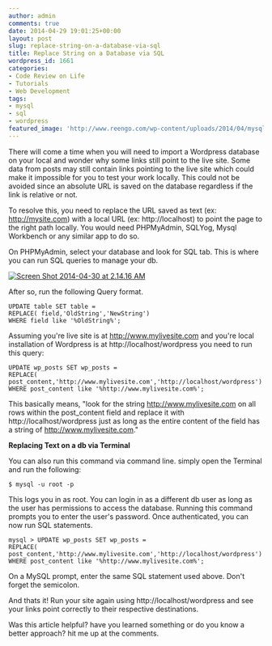 ```yaml
---
author: admin
comments: true
date: 2014-04-29 19:01:25+00:00
layout: post
slug: replace-string-on-a-database-via-sql
title: Replace String on a Database via SQL
wordpress_id: 1661
categories:
- Code Review on Life
- Tutorials
- Web Development
tags:
- mysql
- sql
- wordpress
featured_image: 'http://www.reengo.com/wp-content/uploads/2014/04/mysqllogo1.png'
---
```


There will come a time when you will need to import a Wordpress database on your local and wonder why some links still point to the live site. Some data from posts may still contain links pointing to the live site which could make it impossible for you to test your work locally. This could not be avoided since an absolute URL is saved on the database regardless if the link is relative or not.

To resolve this, you need to replace the URL saved as text (ex: http://mysite.com) with a local URL (ex: http://localhost) to point the page to the right path locally. You would need PHPMyAdmin, SQLYog, Mysql Workbench or any similar app to do so.

On PHPMyAdmin, select your database and look for SQL tab. This is where you can run SQL queries to manage your db.

[![Screen Shot 2014-04-30 at 2.14.16 AM](http://www.reengo.com/wp-content/uploads/2014/04/Screen-Shot-2014-04-30-at-2.14.16-AM.png)](http://www.reengo.com/wp-content/uploads/2014/04/Screen-Shot-2014-04-30-at-2.14.16-AM.png)

After so, run the following Query format.

    UPDATE table SET table = 
    REPLACE( field,'OldString','NewString') 
    WHERE field like '%OldString%';

Assuming you're live site is at http://www.mylivesite.com and you're local installation of Wordpress is at http://localhost/wordpress you need to run this query:

    UPDATE wp_posts SET wp_posts = 
    REPLACE( post_content,'http://www.mylivesite.com','http://localhost/wordpress') 
    WHERE post_content like '%http://www.mylivesite.com%';

This basically means, "look for the string http://www.mylivesite.com on all rows within the post_content field and replace it with http://localhost/wordpress just as long as the entire content of the field has a string of http://www.mylivesite.com."

**Replacing Text on a db via Terminal**

You can also run this command via command line. simply open the Terminal and run the following:

    $ mysql -u root -p

This logs you in as root. You can login in as a different db user as long as the user has permissions to access the database. Running this command prompts you to enter the user's password. Once authenticated, you can now run SQL statements.

    mysql > UPDATE wp_posts SET wp_posts = 
    REPLACE( post_content,'http://www.mylivesite.com','http://localhost/wordpress') 
    WHERE post_content like '%http://www.mylivesite.com%';

On a MySQL prompt, enter the same SQL statement used above. Don't forget the semicolon.

And thats it! Run your site again using http://localhost/wordpress and see your links point correctly to their respective destinations.


Was this article helpful? have you learned something or do you know a better approach? hit me up at the comments.
